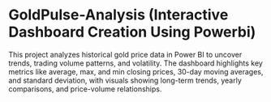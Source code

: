 # GoldPulse-Analysis (Interactive Dashboard Creation Using Powerbi)
This project analyzes historical gold price data in Power BI to uncover trends, trading volume patterns, and volatility. The dashboard highlights key metrics like average, max, and min closing prices, 30-day moving averages, and standard deviation, with visuals showing long-term trends, yearly comparisons, and price-volume relationships.

